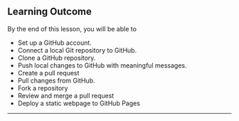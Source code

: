 ## Learning Outcome
By the end of this lesson, you will be able to 
- Set up a GitHub account.
- Connect a local Git repository to GitHub.
- Clone a GitHub repository.
- Push local changes to GitHub with meaningful messages.
- Create a pull request
- Pull changes from GitHub.
- Fork a repository
- Review and merge a pull request
- Deploy a static webpage to GitHub Pages

---

